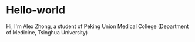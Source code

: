 # Hello-world
Hi, I'm Alex Zhong, a student of Peking Union Medical College (Department of Medicine, Tsinghua University)
